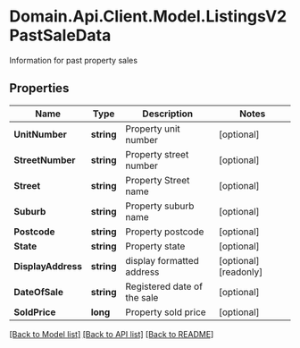 # Domain.Api.Client.Model.ListingsV2PastSaleData
Information for past property sales
## Properties

Name | Type | Description | Notes
------------ | ------------- | ------------- | -------------
**UnitNumber** | **string** | Property unit number | [optional] 
**StreetNumber** | **string** | Property street number | [optional] 
**Street** | **string** | Property Street name | [optional] 
**Suburb** | **string** | Property suburb name | [optional] 
**Postcode** | **string** | Property postcode | [optional] 
**State** | **string** | Property state | [optional] 
**DisplayAddress** | **string** | display formatted address | [optional] [readonly] 
**DateOfSale** | **string** | Registered date of the sale | [optional] 
**SoldPrice** | **long** | Property sold price | [optional] 

[[Back to Model list]](../README.md#documentation-for-models) [[Back to API list]](../README.md#documentation-for-api-endpoints) [[Back to README]](../README.md)

